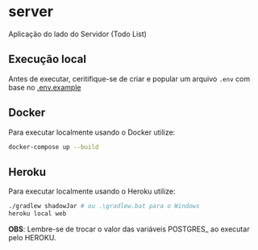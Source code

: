 # server

Aplicação do lado do Servidor (Todo List)

## Execução local

Antes de executar, ceritifique-se de criar e popular um arquivo `.env` com base
no [.env.example](./.env.example)

## Docker

Para executar localmente usando o Docker utilize:

```sh
docker-compose up --build
```

## Heroku

Para executar localmente usando o Heroku utilize:

```sh
./gradlew shadowJar # ou .\gradlew.bat para o Windows
heroku local web
```

**OBS**: Lembre-se de trocar o valor das variáveis POSTGRES\_ ao executar pelo HEROKU.
